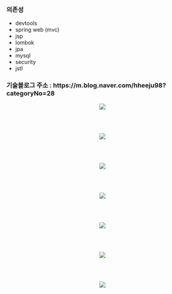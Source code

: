 ### 의존성
- devtools
- spring web (mvc)
- jsp
- lombok
- jpa
- mysql
- security
- jstl

<h3>
기술블로그 주소 : https://m.blog.naver.com/hheeju98?categoryNo=28
</h3>

<p align="center">
<img src="https://user-images.githubusercontent.com/97711699/172685076-c61d3c29-e60a-4bcd-bfb8-8639ef681162.gif">
</p>
<br/><br/>
<p align="center">
<img src="https://user-images.githubusercontent.com/97711699/172685825-10e3b774-43ec-4037-86ee-fe0816e2a140.gif">
</p>
<br/><br/>
<p align="center">
<img src="https://user-images.githubusercontent.com/97711699/172686012-4bec0276-615e-4abf-804f-f2e982319ab3.gif">
</p>
<br/><br/>
<p align="center">
<img src="https://user-images.githubusercontent.com/97711699/173753498-0e1def96-61f1-4413-b5b4-545afc886584.gif">
</p>
<br/><br/>
<p align="center">
<img src="https://user-images.githubusercontent.com/97711699/173753639-4949fab1-d8d9-4a7d-8dc8-df60ac1c6839.gif">
</p>
<br/><br/>
<p align="center">
<img src="https://user-images.githubusercontent.com/97711699/173753880-83d7a49d-54a5-434f-a81e-31a116cd6d01.gif">
</p>
<br/><br/>
<p align="center">
<img src="https://user-images.githubusercontent.com/97711699/173753927-551b53f1-3a53-473f-95ea-5372c693cc87.gif">
</p>
<br/><br/>



